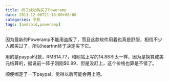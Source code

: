 ```yaml
---
title: 终于成功购买了Poweramp
date: 2013-12-06T21:18:00+08:00
categories: 手机
tags: [android,poweramp]
---
```


因为最新的Poweramp不能用盗版了，而且这款软件用着也真是舒服，相信不少人都买过了，所以heartnn终于决定买下它。

用的是paypal付款，RMB14.77，和网站上写的14.88不太一样，因为是换算成美元结算的，据说前一阵子刚刚$0.99，但是没赶上，这个价格也算是不错了。

顺便绑定了一下paypal，觉得以后可能会用上吧。
